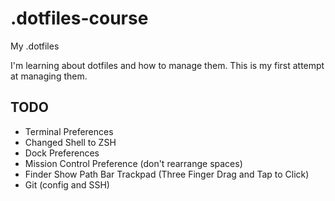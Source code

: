 # .dotfiles-course

My .dotfiles

I'm learning about dotfiles and how to manage them. This is my first attempt at managing them.

## TODO

- Terminal Preferences
- Changed Shell to ZSH
- Dock Preferences
- Mission Control Preference (don't rearrange spaces)
- Finder Show Path Bar
  Trackpad (Three Finger Drag and Tap to Click)
- Git (config and SSH)
